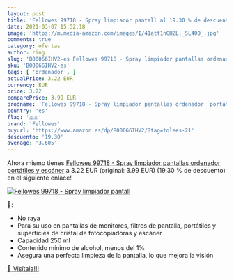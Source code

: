 ```yaml
---
layout: post
title: 'Fellowes 99718 - Spray limpiador pantall al 19.30 % de descuento'
date: 2021-03-07 15:52:18
image: 'https://m.media-amazon.com/images/I/41att1nGHZL._SL400_.jpg'
comments: true
category: ofertas
author: ring
slug: 'B00066IHV2-es Fellowes 99718 - Spray limpiador pantallas ordenador...'
sku: 'B00066IHV2-es'
tags: [ 'ordenador', ]
actualPrice: 3.22 EUR
currency: EUR
price: 3.22
comparePrice: 3.99 EUR
prodname: 'Fellowes 99718 - Spray limpiador pantallas ordenador  portátiles y escáner'
country: 'es'
flag: '🇪🇸'
brand: 'Fellowes'
buyurl: 'https://www.amazon.es/dp/B00066IHV2/?tag=tolees-21'
descuento: '19.30'
average: '3.605'
---
```


Ahora mismo tienes [Fellowes 99718 - Spray limpiador pantallas ordenador  portátiles y escáner](https://www.amazon.es/dp/B00066IHV2/?tag=tolees-21) a 3.22 EUR (original: 3.99 EUR) (19.30 %  de descuento) en el siguiente enlace!

[![Fellowes 99718 - Spray limpiador pantall](https://m.media-amazon.com/images/I/41att1nGHZL._SL400_.jpg)](https://www.amazon.es/dp/B00066IHV2/?tag=tolees-21)

🔎:

- No raya
- Para su uso en pantallas de monitores, filtros de pantalla, portátiles y superficies de cristal de fotocopiadoras y escáner
- Capacidad 250 ml
- Contenido mínimo de alcohol, menos del 1%
- Asegura una perfecta limpieza de la pantalla, lo que mejora la visión

[🛒 Visítala!!!](https://www.amazon.es/dp/B00066IHV2/?tag=tolees-21)
